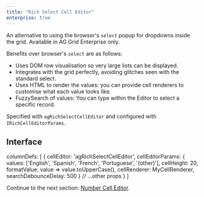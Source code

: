 ```yaml
---
title: "Rich Select Cell Editor"
enterprise: true
---
```


An alternative to using the browser's `select` popup for dropdowns inside the grid. Available in AG Grid Enterprise only. 

Benefits over browser's `select` are as follows:

- Uses DOM row visualisation so very large lists can be displayed.
- Integrates with the grid perfectly, avoiding glitches seen with the standard select.
- Uses HTML to render the values: you can provide cell renderers to customise what each value looks like.
- FuzzySearch of values: You can type within the Editor to select a specific record.

Specified with `agRichSelectCellEditor` and configured with `IRichCellEditorParams`.

<grid-example title='Rich Select Editor' name='rich-select-editor' type='generated' options='{ "enterprise": true, "modules": ["clientside", "richselect"] }'></grid-example>

## Interface

<interface-documentation interfaceName='IRichCellEditorParams' names='["values", "cellHeight", "cellRenderer", "allowTyping", "filterList", "searchType", "highlightMatch", "valuePlaceholder", "valueListGap", "valueListMaxHeight", "valueListMaxWidth", "formatValue", "searchDebounceDelay" ]'></interface-documentation>

<snippet transform={false}>
columnDefs: [
    {
        cellEditor: 'agRichSelectCellEditor',
        cellEditorParams: {
            values: ['English', 'Spanish', 'French', 'Portuguese', '(other)'],
            cellHeight: 20,
            formatValue: value => value.toUpperCase(),
            cellRenderer: MyCellRenderer,
            searchDebounceDelay: 500
        }
        // ...other props
    }
]
</snippet>

Continue to the next section: [Number Cell Editor](../provided-cell-editors-number/).


